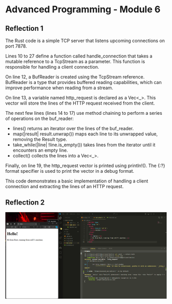 # Advanced Programming - Module 6

## Reflection 1

The Rust code is a simple TCP server that listens upcoming connections on port 7878.

Lines 10 to 27 define a function called handle_connection that takes a mutable reference to a TcpStream as a parameter. This function is responsible for handling a client connection.

On line 12, a BufReader is created using the TcpStream reference. BufReader is a type that provides buffered reading capabilities, which can improve performance when reading from a stream.

On line 13, a variable named http_request is declared as a Vec<_>. This vector will store the lines of the HTTP request received from the client.

The next few lines (lines 14 to 17) use method chaining to perform a series of operations on the buf_reader:
- lines() returns an iterator over the lines of the buf_reader.
- map(|result| result.unwrap()) maps each line to its unwrapped value, removing the Result type.
- take_while(|line| !line.is_empty()) takes lines from the iterator until it encounters an empty line.
- collect() collects the lines into a Vec<_>.

Finally, on line 19, the http_request vector is printed using println!(). The {:?} format specifier is used to print the vector in a debug format.

This code demonstrates a basic implementation of handling a client connection and extracting the lines of an HTTP request.


## Reflection 2

![alt text](commit2.png)